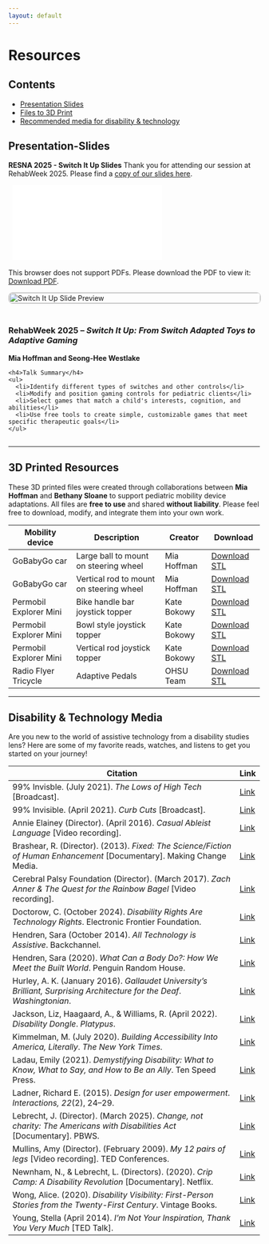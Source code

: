```yaml
---
layout: default
---
```


# Resources

## Contents
- [Presentation Slides](#presentation-slides)
- [Files to 3D Print](#3d-printed-resources)
- [Recommended media for disability & technology](#disability--technology-media)

## Presentation-Slides
**RESNA 2025 - Switch It Up Slides**
Thank you for attending our session at RehabWeek 2025. Please find a [copy of our slides here](pdfs/SwitchItUp-RESNA2025-Notes.pdf).

<object data="pdfs/SwitchItUp-RESNA2025-Notes.pdf" type="application/pdf" width="700px" height="700px">
  <embed src="pdfs/SwitchItUp-RESNA2025-Notes.pdf" type="application/pdf">
  <p>This browser does not support PDFs. Please download the PDF to view it: <a href="pdfs/SwitchItUp-RESNA2025-Notes.pdf">Download PDF</a>.</p>
</embed>
</object>

<div style="display: flex; flex-wrap: wrap; gap: 20px; align-items: flex-start;">

  <!-- Image Column -->
  <div style="flex: 1 1 30%; min-width: 200px;">
    <a href="pdfs/SwitchItUp-RESNA2025-Notes.pdf">
      <img src="images/SwitchItUp-Thumbnail.png" 
           alt="Switch It Up Slide Preview" 
           style="width: 100%; border: 1px solid #ccc; border-radius: 8px;">
    </a>
  </div>

  <!-- Text Column -->
  <div style="flex: 1 1 65%; min-width: 250px;">
    <h3>RehabWeek 2025 – <em>Switch It Up: From Switch Adapted Toys to Adaptive Gaming</em></h3>
    <p><strong>Mia Hoffman and Seong-Hee Westlake</strong></p>

    <h4>Talk Summary</h4>
    <ul>
      <li>Identify different types of switches and other controls</li>
      <li>Modify and position gaming controls for pediatric clients</li>
      <li>Select games that match a child's interests, cognition, and abilities</li>
      <li>Use free tools to create simple, customizable games that meet specific therapeutic goals</li>
    </ul>
  </div>
</div>





---

## 3D Printed Resources

These 3D printed files were created through collaborations between **Mia Hoffman** and **Bethany Sloane** to support pediatric mobility device adaptations. All files are **free to use** and shared **without liability**. Please feel free to download, modify, and integrate them into your own work.




<!-- Markdown table -->

| Mobility device | Description | Creator | Download |
| --------------  | ----------- | ------ | --------- |
| GoBabyGo car |  Large ball to mount on steering wheel | Mia Hoffman | [Download STL](https://github.com/miahoffmannd/miahoffmannd.github.io/blob/main/3dprints/steering-knob-ROC.STL) |
| GoBabyGo car |  Vertical rod to mount on steering wheel | Mia Hoffman | [Download STL](https://github.com/miahoffmannd/miahoffmannd.github.io/blob/main/3dprints/steering-rod-ROC.STL) |
| Permobil Explorer Mini |  Bike handle bar joystick topper | Kate Bokowy | [Download STL](https://github.com/miahoffmannd/miahoffmannd.github.io/blob/main/3dprints/bike-handle-EM.STL) |
| Permobil Explorer Mini | Bowl style joystick topper | Kate Bokowy | [Download STL](https://github.com/miahoffmannd/miahoffmannd.github.io/blob/main/3dprints/donut-climbing-jug-EM.STL) |
| Permobil Explorer Mini | Vertical rod joystick topper | Kate Bokowy | [Download STL](https://github.com/miahoffmannd/miahoffmannd.github.io/blob/main/3dprints/vertical-pole-EM.STL) |
| Radio Flyer Tricycle | Adaptive Pedals | OHSU Team | [Download STL](https://github.com/miahoffmannd/miahoffmannd.github.io/blob/278c2f3498a71435e0374655da7fbd6fee650999/3dprints/RadioFlyer-AssistivePedal.zip) |



---

## Disability & Technology Media
Are you new to the world of assistive technology from a disability studies lens? Here are some of my favorite reads, watches, and listens to get you started on your journey!


<!-- Markdown table -->

| **Citation** | **Link** |
|---------------|-----------|
| 99% Invisble. (July 2021). _The Lows of High Tech_ [Broadcast]. | [Link](https://99percentinvisible.org/episode/the-lows-of-high-tech/) |
| 99% Invisible. (April 2021). _Curb Cuts_ [Broadcast]. | [Link](https://99percentinvisible.org/episode/curb-cuts/) |
| Annie Elainey (Director). (April 2016). _Casual Ableist Language_ [Video recording]. | [Link](https://www.youtube.com/watch?v=a1rrSXkFqGE) |
| Brashear, R. (Director). (2013). _Fixed: The Science/Fiction of Human Enhancement_ [Documentary]. Making Change Media. | [Link](https://fixedthemovie.com/) |
| Cerebral Palsy Foundation (Director). (March 2017). _Zach Anner & The Quest for the Rainbow Bagel_ [Video recording]. | [Link](https://www.youtube.com/watch?v=LhpUJRGrZgc) |
| Doctorow, C. (October 2024). _Disability Rights Are Technology Rights_. Electronic Frontier Foundation. | [Link](https://www.eff.org/deeplinks/2024/06/disability-rights-are-technology-rights) |
| Hendren, Sara (October 2014). _All Technology is Assistive_. Backchannel. | [Link](https://medium.com/backchannel/all-technology-is-assistive-ac9f7183c8cd) |
| Hendren, Sara (2020). _What Can a Body Do?: How We Meet the Built World_. Penguin Random House. | [Link](https://www.penguinrandomhouse.com/books/561049/what-can-a-body-do-by-sara-hendren/) |
| Hurley, A. K. (January 2016). _Gallaudet University’s Brilliant, Surprising Architecture for the Deaf_. _Washingtonian_. | [Link](https://www.washingtonian.com/2016/01/13/gallaudet-universitys-brilliant-surprising-architecture-for-the-deaf/) |
| Jackson, Liz, Haagaard, A., & Williams, R. (April 2022). _Disability Dongle_. _Platypus_. | [Link](https://blog.castac.org/2022/04/disability-dongle/) |
| Kimmelman, M. (July 2020). _Building Accessibility Into America, Literally_. _The New York Times_. | [Link](https://www.nytimes.com/2020/07/20/arts/disabilities-architecture-design.html) |
| Ladau, Emily (2021). _Demystifying Disability: What to Know, What to Say, and How to Be an Ally_. Ten Speed Press. | [Link](https://emilyladau.com/book/) |
| Ladner, Richard E. (2015). _Design for user empowerment_. _Interactions, 22_(2), 24–29. | [Link](https://doi.org/10.1145/2723869) |
| Lebrecht, J. (Director). (March 2025). _Change, not charity: The Americans with Disabilities Act_ [Documentary]. PBWS. | [Link](https://www.pbs.org/wgbh/americanexperience/films/change-not-charity-americans-disabilities-act/) |
| Mullins, Amy (Director). (February 2009). _My 12 pairs of legs_ [Video recording]. TED Conferences. | [Link](https://www.ted.com/talks/aimee_mullins_my_12_pairs_of_legs?language=en&subtitle=en) |
| Newnham, N., & Lebrecht, L. (Directors). (2020). _Crip Camp: A Disability Revolution_ [Documentary]. Netflix. | [Link](https://youtu.be/OFS8SpwioZ4?si=9-O9zZtujtxPnWw3) |
| Wong, Alice. (2020). _Disability Visibility: First-Person Stories from the Twenty-First Century_. Vintage Books. | [Link](https://disabilityvisibilityproject.com/)| 
| Young, Stella (April 2014). _I’m Not Your Inspiration, Thank You Very Much_ [TED Talk]. | [Link](https://www.ted.com/talks/stella_young_i_m_not_your_inspiration_thank_you_very_much) |


